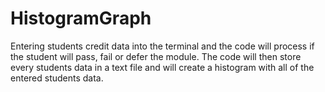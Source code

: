 # HistogramGraph
Entering students credit data into the terminal and the code will process if the student will pass, fail or defer the module. The code will then store every students data in a text file and will create a histogram with all of the entered students data.
